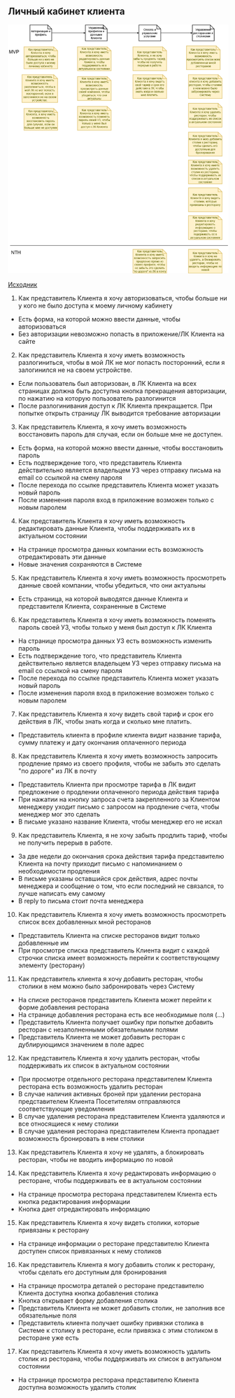 ## Личный кабинет клиента

![](../../img/uc-member-lk.drawio.png)

[Исходник](../../src/uc-member-lk.drawio)

1. Как представитель Клиента я хочу авторизоваться, чтобы больше ни у кого не было доступа к моему личному кабинету

* Есть форма, на которой можно ввести данные, чтобы авторизоваться
* Без авторизации невозможно попасть в приложение/ЛК Клиента на сайте

2. Как представитель Клиента я хочу иметь возможность разлогиниться, чтобы в мой ЛК не мог попасть посторонний, если я залогинился не на своем устройстве.

* Если пользователь был авторизован, в ЛК Клиента на всех страницах должна быть доступна кнопка прекращения авторизации, по нажатию на которую пользователь разлогинится
* После разлогинивания доступ к ЛК Клиента прекращается. При попытке открыть страницу ЛК выводится требование авторизации

3. Как представитель Клиента, я хочу иметь возможность восстановить пароль для случая, если он больше мне не доступен.

* Есть форма, на которой можно ввести данные, чтобы восстановить пароль
* Есть подтверждение того, что представитель Клиента действительно является владельцем УЗ через отправку письма на email со ссылкой на смену пароля
* После перехода по ссылке представитель Клиента может указать новый пароль
* После изменения пароля вход в приложение возможен только с новым паролем

4. Как представитель Клиента я хочу иметь возможность редактировать данные Клиента, чтобы поддерживать их в актуальном состоянии

* На странице просмотра данных компании есть возможность отредактировать эти данные
* Новые значения сохраняются в Системе

5. Как представитель Клиента я хочу иметь возможность просмотреть данные своей компании, чтобы убедиться, что они актуальны

* Есть страница, на которой выводятся данные Клиента и представителя Клиента, сохраненные в Системе

6. Как представитель Клиента я хочу иметь возможность поменять пароль своей УЗ, чтобы только у меня был доступ к ЛК Клиента

* На странице просмотра данных УЗ есть возможность изменить пароль
* Есть подтверждение того, что представитель Клиента действительно является владельцем УЗ через отправку письма на email со ссылкой на смену пароля
* После перехода по ссылке представитель Клиента может указать новый пароль
* После изменения пароля вход в приложение возможен только с новым паролем

7. Как представитель Клиента я хочу видеть свой тариф и срок его действия в ЛК, чтобы знать когда и сколько мне платить.

* Представитель клиента в профиле клиента видит название тарифа, сумму платежу и дату окончания оплаченного периода

8. Как представитель Клиента я хочу иметь возможность запросить продление прямо из своего профиля, чтобы не забыть это сделать "по дороге" из ЛК в почту

* Представитель Клиента при просмотре тарифа в ЛК видит предложение о продлении оплаченного периода действия тарифа
* При нажатии на кнопку запроса счета закрепленного за Клиентом менеджеру уходит письмо с запросом на продление счета, чтобы менеджер мог это сделать
* В письме указано название Клиента, чтобы менеджер его не искал

9. Как представитель Клиента, я не хочу забыть продлить тариф, чтобы не получить перерыв в работе.

* За две недели до окончания срока действия тарифа представителю Клиента на почту приходит письмо с напоминанием о необходимости продления
* В письме указаны оставшийся срок действия, адрес почты менеджера и сообщение о том, что если последний не связался, то лучше написать ему самому
* В reply to письма стоит почта менеджера

10. Как представитель Клиента я хочу иметь возможность просмотреть список всех добавленных мной ресторанов

* Представитель Клиента на списке ресторанов видит только добавленные им
* При просмотре списка представитель Клиента видит с каждой строчки списка имеет возможность перейти к соответствующему элементу (ресторану)

11. Как представитель клиента я хочу добавить ресторан, чтобы столики в нем можно было забронировать через Систему

* На списке ресторанов представитель Клиента может перейти к форме добавления ресторана
* На странице добавления ресторана есть все необходимые поля (...)
* Представитель Клиента получает ошибку при попытке добавить ресторан с незаполненными обязательными полями
* Представитель Клиента не может добавить ресторан с дублирующимся значением в поле адрес

12. Как представитель Клиента я хочу удалить ресторан, чтобы поддерживать их список в актуальном состоянии

* При просмотре отдельного ресторана представителем Клиента ресторана есть возможность удалить ресторан
* В случае наличия активных броней при удалении ресторана представителем Клиента Посетителям отправляются соответствующие уведомления
* В случае удаления ресторана представителем Клиента удаляются и все относящиеся к нему столики
* В случае удаления ресторана представителем Клиента пропадает возможность бронировать в нем столики

13. Как представитель Клиента я хочу не удалять, а блокировать ресторан, чтобы не вводить информацию по новой

14. Как представитель Клиента я хочу редактировать информацию о ресторане, чтобы поддерживать ее в актуальном состоянии

* На странице просмотра ресторана представителем Клиента есть кнопка редактирования информации
* Кнопка дает отредактировать информацию

15. Как представитель Клиента я хочу видеть столики, которые привязаны к ресторану

* На странице информации о ресторане представителю Клиента доступен список привязанных к нему столиков

16. Как представитель Клиента я могу добавить столик к ресторану, чтобы сделать его доступным для бронирования

* На странице просмотра деталей о ресторане представителю Клиента доступна кнопка добавления столика
* Кнопка открывает форму добавления столика
* Представитель Клиента не может добавить столик, не заполнив все обязательные поля
* Представитель клиента получает ошибку привязки столика в Системе к столику в ресторане, если привязка с этим столиком в ресторане уже есть

17. Как представитель Клиента я хочу иметь возможность удалить столик из ресторана, чтобы поддерживать их список в актуальном состоянии

* На странице просмотра ресторана представителю Клиента доступна возможность удалить столик